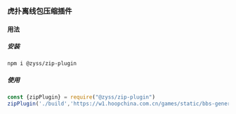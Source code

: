 ### 虎扑离线包压缩插件
#### 用法
##### 安装
```shell
npm i @zyss/zip-plugin
```
##### 使用
```javascript
const {zipPlugin} = require("@zyss/zip-plugin")
zipPlugin('./build','https://w1.hoopchina.com.cn/games/static/bbs-genericscore-opg/')
```